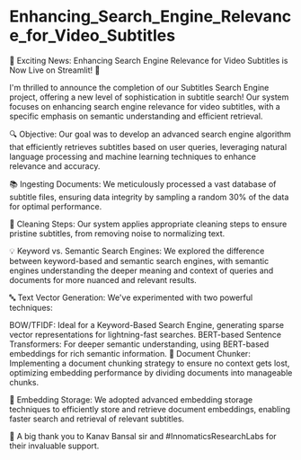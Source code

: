# Enhancing_Search_Engine_Relevance_for_Video_Subtitles

🚀 Exciting News: Enhancing Search Engine Relevance for Video Subtitles is Now Live on Streamlit! 🚀

I'm thrilled to announce the completion of our Subtitles Search Engine project, offering a new level of sophistication in subtitle search! Our system focuses on enhancing search engine relevance for video subtitles, with a specific emphasis on semantic understanding and efficient retrieval.

🔍 Objective: Our goal was to develop an advanced search engine algorithm that efficiently retrieves subtitles based on user queries, leveraging natural language processing and machine learning techniques to enhance relevance and accuracy.

📚 Ingesting Documents: We meticulously processed a vast database of subtitle files, ensuring data integrity by sampling a random 30% of the data for optimal performance.

🧹 Cleaning Steps: Our system applies appropriate cleaning steps to ensure pristine subtitles, from removing noise to normalizing text.

💡 Keyword vs. Semantic Search Engines: We explored the difference between keyword-based and semantic search engines, with semantic engines understanding the deeper meaning and context of queries and documents for more nuanced and relevant results.

🔤 Text Vector Generation: We've experimented with two powerful techniques:

BOW/TFIDF: Ideal for a Keyword-Based Search Engine, generating sparse vector representations for lightning-fast searches.
BERT-based Sentence Transformers: For deeper semantic understanding, using BERT-based embeddings for rich semantic information.
📄 Document Chunker: Implementing a document chunking strategy to ensure no context gets lost, optimizing embedding performance by dividing documents into manageable chunks.

💾 Embedding Storage: We adopted advanced embedding storage techniques to efficiently store and retrieve document embeddings, enabling faster search and retrieval of relevant subtitles.

🙏 A big thank you to Kanav Bansal sir and #InnomaticsResearchLabs for their invaluable support.
